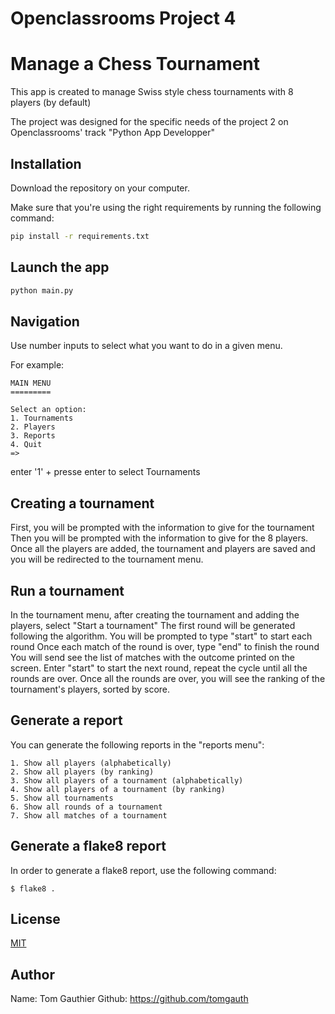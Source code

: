 # Openclassrooms Project 4
# Manage a Chess Tournament

This app is created to manage Swiss style chess tournaments with 8 players (by default)

The project was designed for the specific needs of the project 2 on Openclassrooms' track "Python App Developper"

## Installation

Download the repository on your computer.

Make sure that you're using the right requirements by running the following command:

```bash
pip install -r requirements.txt
```

## Launch the app

```bash
python main.py
```

## Navigation

Use number inputs to select what you want to do in a given menu.

For example:
```
MAIN MENU
=========

Select an option:
1. Tournaments
2. Players
3. Reports
4. Quit
=>
```
enter '1' + presse enter to select Tournaments

## Creating a tournament

First, you will be prompted with the information to give for the tournament
Then you will be prompted with the information to give for the 8 players.
Once all the players are added, the tournament and players are saved and you
will be redirected to the tournament menu.

## Run a tournament

In the tournament menu, after creating the tournament and adding the players,
select "Start a tournament"
The first round will be generated following the algorithm.
You will be prompted to type "start" to start each round
Once each match of the round is over, type "end" to finish the round
You will send see the list of matches with the outcome printed on the screen.
Enter "start" to start the next round, repeat the cycle until all the rounds are
over.
Once all the rounds are over, you will see the ranking of the tournament's
players, sorted by score.

## Generate a report

You can generate the following reports in the "reports menu":

```
1. Show all players (alphabetically)
2. Show all players (by ranking)
3. Show all players of a tournament (alphabetically)
4. Show all players of a tournament (by ranking)
5. Show all tournaments
6. Show all rounds of a tournament
7. Show all matches of a tournament
```

## Generate a flake8 report

In order to generate a flake8 report, use the following command:

```
$ flake8 .

```

## License
[MIT](https://choosealicense.com/licenses/mit/)

## Author
Name: Tom Gauthier
Github: https://github.com/tomgauth
